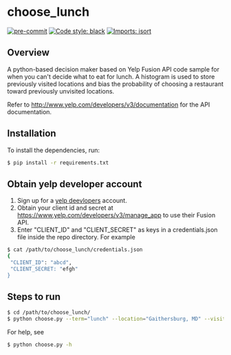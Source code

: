 choose_lunch
===========

[![pre-commit](https://img.shields.io/badge/pre--commit-enabled-brightgreen?logo=pre-commit&logoColor=white)](https://github.com/pre-commit/pre-commit)
[![Code style: black](https://img.shields.io/badge/code%20style-black-000000.svg)](https://github.com/psf/black)
[![Imports: isort](https://img.shields.io/badge/%20imports-isort-%231674b1?style=flat&labelColor=ef8336)](https://pycqa.github.io/isort/)

## Overview
A python-based decision maker based on Yelp Fusion API code sample for when you can't decide what to eat for lunch.  A histogram is used to store previously visited locations and bias the probability of choosing a restaurant toward previously unvisited locations.

Refer to http://www.yelp.com/developers/v3/documentation for the API
documentation.

## Installation
To install the dependencies, run:
~~~ bash
$ pip install -r requirements.txt
~~~

## Obtain yelp developer account
1. Sign up for a [yelp deevlopers](https://www.yelp.com/developers) account.
2. Obtain your client id and secret at https://www.yelp.com/developers/v3/manage_app to use their Fusion API.
3. Enter "CLIENT_ID" and "CLIENT_SECRET" as keys in a credentials.json file inside the repo directory.  For example
~~~ bash
$ cat /path/to/choose_lunch/credentials.json
{
 "CLIENT_ID": "abcd",
 "CLIENT_SECRET: "efgh"
}
~~~

## Steps to run
~~~ bash
$ cd /path/to/choose_lunch/
$ python choose.py --term="lunch" --location="Gaithersburg, MD" --visited="visited.json" --max=5
~~~

For help, see
~~~ bash
$ python choose.py -h
~~~

